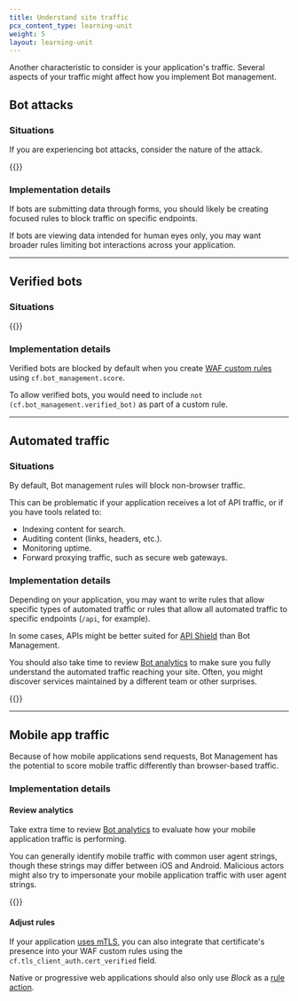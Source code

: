 ```yaml
---
title: Understand site traffic
pcx_content_type: learning-unit
weight: 5
layout: learning-unit
---
```


Another characteristic to consider is your application's traffic. Several aspects of your traffic might affect how you implement Bot management.

## Bot attacks

### Situations

If you are experiencing bot attacks, consider the nature of the attack.

{{<render file="_bot-types-attacks.md" productFolder="bots">}}

### Implementation details

If bots are submitting data through forms, you should likely be creating focused rules to block traffic on specific endpoints.

If bots are viewing data intended for human eyes only, you may want broader rules limiting bot interactions across your application.

---

## Verified bots

### Situations

{{<render file="_verified-bots.md" productFolder="bots" >}}

### Implementation details

Verified bots are blocked by default when you create [WAF custom rules](/waf/custom-rules/) using `cf.bot_management.score`.

To allow verified bots, you would need to include `not (cf.bot_management.verified_bot)` as part of a custom rule.

---

## Automated traffic

### Situations

By default, Bot management rules will block non-browser traffic.

This can be problematic if your application receives a lot of API traffic, or if you have tools related to:

- Indexing content for search.
- Auditing content (links, headers, etc.).
- Monitoring uptime.
- Forward proxying traffic, such as secure web gateways.

### Implementation details

Depending on your application, you may want to write rules that allow specific types of automated traffic or rules that allow all automated traffic to specific endpoints (`/api`, for example).

In some cases, APIs might be better suited for [API Shield](/api-shield/) than Bot Management.

You should also take time to review [Bot analytics](/bots/bot-analytics/bm-subscription/) to make sure you fully understand the automated traffic reaching your site. Often, you might discover services maintained by a different team or other surprises.

{{<render file="_bot-analytics-traffic-characteristics.md" productFolder="bots">}}

---

## Mobile app traffic

Because of how mobile applications send requests, Bot Management has the potential to score mobile traffic differently than browser-based traffic.

### Implementation details

#### Review analytics

Take extra time to review [Bot analytics](/bots/bot-analytics/bm-subscription/) to evaluate how your mobile application traffic is performing.

You can generally identify mobile traffic with common user agent strings, though these strings may differ between iOS and Android. Malicious actors might also try to impersonate your mobile application traffic with user agent strings.

{{<render file="_allow-rules-caveat.md" productFolder="bots">}}
<br/>

#### Adjust rules

If your application [uses mTLS](/api-shield/security/mtls/), you can also integrate that certificate's presence into your WAF custom rules using the `cf.tls_client_auth.cert_verified` field.

Native or progressive web applications should also only use *Block* as a [rule action](/ruleset-engine/rules-language/actions/).